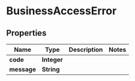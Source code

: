

# BusinessAccessError

## Properties

Name | Type | Description | Notes
------------ | ------------- | ------------- | -------------
**code** | **Integer** |  | 
**message** | **String** |  | 




